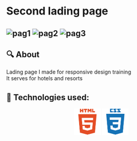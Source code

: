 # Second lading page
![pag1](https://user-images.githubusercontent.com/87580316/131018558-9d075c07-d0b3-4561-820b-13dcf0d45513.jpg)
![pag2](https://user-images.githubusercontent.com/87580316/131018568-0b396ebf-e1a5-4662-89f1-f811be4fa0b0.jpg)
![pag3](https://user-images.githubusercontent.com/87580316/131018696-3f763073-9382-41d8-8fc4-c377fc472512.jpg)
---

## :mag: About 
Lading page I made for responsive design training
<br>
It serves for hotels and resorts

## :rocket: Technologies used:
<p align="center">
<img src="https://github.com/devicons/devicon/blob/master/icons/html5/html5-plain-wordmark.svg" alt="html5"  width="70" height="70"/>
<img src="https://github.com/devicons/devicon/blob/master/icons/css3/css3-plain-wordmark.svg" alt="css3" width="70" height="70"/>

